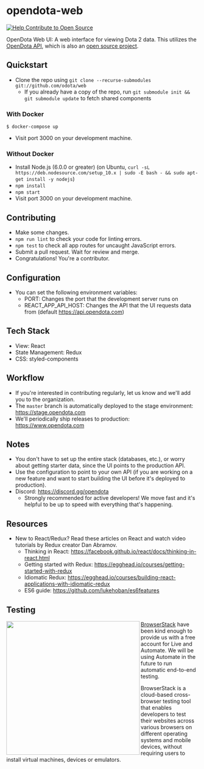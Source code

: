 # opendota-web

[![Help Contribute to Open Source](https://www.codetriage.com/odota/web/badges/users.svg)](https://www.codetriage.com/odota/web)

OpenDota Web UI: A web interface for viewing Dota 2 data. This utilizes the [OpenDota API](https://docs.opendota.com), which is also an [open source project](https://github.com/odota/core).

Quickstart
----
* Clone the repo using `git clone --recurse-submodules git://github.com/odota/web`
  * If you already have a copy of the repo, run `git submodule init && git submodule update` to fetch shared components
  
### With Docker

```
$ docker-compose up
```

* Visit port 3000 on your development machine.

### Without Docker

* Install Node.js (6.0.0 or greater) (on Ubuntu, `curl -sL https://deb.nodesource.com/setup_10.x | sudo -E bash - && sudo apt-get install -y nodejs`)
* `npm install`
* `npm start`
* Visit port 3000 on your development machine.

Contributing
----

* Make some changes.
* `npm run lint` to check your code for linting errors.
* `npm test` to check all app routes for uncaught JavaScript errors.
* Submit a pull request. Wait for review and merge.
* Congratulations! You're a contributor.

Configuration
----
* You can set the following environment variables:
  * PORT: Changes the port that the development server runs on
  * REACT_APP_API_HOST: Changes the API that the UI requests data from (default https://api.opendota.com)

Tech Stack
----
* View: React
* State Management: Redux
* CSS: styled-components

Workflow
----
* If you're interested in contributing regularly, let us know and we'll add you to the organization.
* The `master` branch is automatically deployed to the stage environment: https://stage.opendota.com
* We'll periodically ship releases to production: https://www.opendota.com

Notes
----
* You don't have to set up the entire stack (databases, etc.), or worry about getting starter data, since the UI points to the production API.
* Use the configuration to point to your own API (if you are working on a new feature and want to start building the UI before it's deployed to production).
* Discord: https://discord.gg/opendota
  * Strongly recommended for active developers! We move fast and it's helpful to be up to speed with everything that's happening.

Resources
----
* New to React/Redux? Read these articles on React and watch video tutorials by Redux creator Dan Abramov.
  * Thinking in React: https://facebook.github.io/react/docs/thinking-in-react.html
  * Getting started with Redux: https://egghead.io/courses/getting-started-with-redux
  * Idiomatic Redux: https://egghead.io/courses/building-react-applications-with-idiomatic-redux
  * ES6 guide: https://github.com/lukehoban/es6features

Testing
----
<img src="/.github/browserstack_logo.png?raw=true" width="350" align="left">

[BrowserStack](https://www.browserstack.com/start) have been kind enough to provide us with a free account for Live and Automate. We will be using Automate in the future to run automatic end-to-end testing.

BrowserStack is a cloud-based cross-browser testing tool that enables developers to test their websites across various browsers on different operating systems and mobile devices, without requiring users to install virtual machines, devices or emulators.

